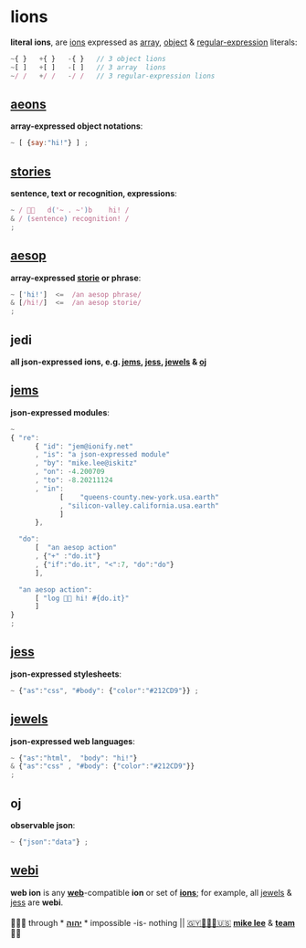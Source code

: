 # lions

**literal ions**, are [ions](ion.md#ion) expressed as
[array](http://www.ecma-international.org/ecma-262/6.0/index.html#sec-array-initializer),
[object](http://www.ecma-international.org/ecma-262/6.0/index.html#sec-object-initializer)
&
[regular-expression](http://www.ecma-international.org/ecma-262/6.0/index.html#sec-literals-regular-expression-literals)
literals:

```javascript
~{ }   +{ }   -{ }   // 3 object lions
~[ ]   +[ ]   -[ ]   // 3 array  lions
~/ /   +/ /   -/ /   // 3 regular-expression lions
```

## [aeons](aeons.md)

**array-expressed object notations**:

```javascript
~ [ {say:"hi!"} ] ;
```

## [stories](stories.md)

**sentence, text or recognition, expressions**:

```javascript
~ / 👋🏾   d('~ . ~')b    hi! /
& / (sentence) recognition! /
;
```

## [aesop](aesop.md)

**array-expressed [storie](stories.md) or phrase**:

```javascript
~ ['hi!']  <=  /an aesop phrase/
& [/hi!/]  <=  /an aesop storie/
;
```

## jedi

**all json-expressed ions, e.g. [jems](#jems), [jess](#jess), [jewels](#jewels) & [oj](#oj)**

## [jems](http://jems.ionify.net/)

**json-expressed modules**:

```javascript
~
{ "re":
      { "id": "jem@ionify.net"
      , "is": "a json-expressed module"
      , "by": "mike.lee@iskitz"
      , "on": -4.200709
      , "to": -8.20211124
      , "in":
            [    "queens-county.new-york.usa.earth"
            , "silicon-valley.california.usa.earth"
            ]
      },

  "do":
      [  "an aesop action"
      , {"+" :"do.it"}
      , {"if":"do.it", "<":7, "do":"do"}
      ],

  "an aesop action":
      [ "log 👋🏾 hi! #{do.it}"
      ]
}
;
```

## [jess](jess.md)

**json-expressed stylesheets**:

```javascript
~ {"as":"css", "#body": {"color":"#212CD9"}} ;
```

## [jewels](jewels.md)

**json-expressed web languages**:

```javascript
~ {"as":"html",  "body": "hi!"}
& {"as":"css" , "#body": {"color":"#212CD9"}}
;
```

## oj

**observable json**:

```javascript
~ {"json":"data"} ;
```

## [webi](webi.md)

**web ion** is any
[**web**](https://en.wikipedia.org/wiki/World_Wide_Web)-compatible
**ion** or set of [**ions**](#ion); for example, all [jewels](jewels.md) & [jess](#jess)
are **webi**.

####

🙇🏾‍♂️ through * [**יהוה**](../LICENSE.txt#L1) * impossible -is- nothing ||
[🇬🇾👨🏾‍💻🇺🇸](https://en.wikipedia.org/wiki/Guyana)
[**mike lee**](https://github.com/iskitz) &
[**team**](https://github.com/orgs/ionify/people)
🤲🏾

